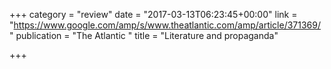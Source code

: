 +++
category = "review"
date = "2017-03-13T06:23:45+00:00"
link = "https://www.google.com/amp/s/www.theatlantic.com/amp/article/371369/"
publication = "The Atlantic "
title = "Literature and propaganda"

+++


